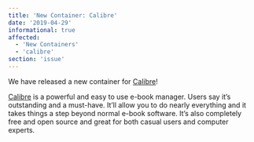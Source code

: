 ```yaml
---
title: 'New Container: Calibre'
date: '2019-04-29'
informational: true
affected:
  - 'New Containers'
  - 'calibre'
section: 'issue'
---
```

We have released a new container for [Calibre](https://github.com/linuxserver/docker-calibre)!

[Calibre](https://calibre-ebook.com/) is a powerful and easy to use e-book manager. Users say it’s outstanding and a must-have. It’ll allow you to do nearly everything and it takes things a step beyond normal e-book software. It’s also completely free and open source and great for both casual users and computer experts.